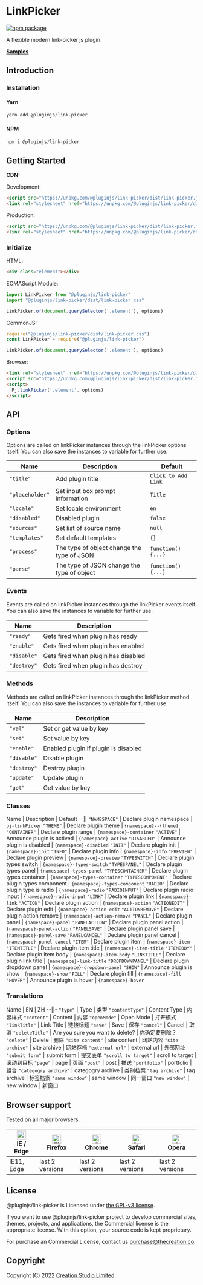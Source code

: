 # LinkPicker

[![npm package](https://img.shields.io/npm/v/@pluginjs/link-picker.svg)](https://www.npmjs.com/package/@pluginjs/link-picker)

A flexible modern link-picker js plugin.

**[Samples](https://codesandbox.io/s/github/pluginjs/pluginjs/tree/master/modules/linkPicker/samples)**

## Introduction
### Installation

#### Yarn

```javascript
yarn add @pluginjs/link-picker
```

#### NPM

```javascript
npm i @pluginjs/link-picker
```

## Getting Started

**CDN:**

Development:

```html
<script src="https://unpkg.com/@pluginjs/link-picker/dist/link-picker.js"></script>
<link rel="stylesheet" href="https://unpkg.com/@pluginjs/link-picker/dist/link-picker.css">
```

Production:

```html
<script src="https://unpkg.com/@pluginjs/link-picker/dist/link-picker.min.js"></script>
<link rel="stylesheet" href="https://unpkg.com/@pluginjs/link-picker/dist/link-picker.min.css">
```

### Initialize

HTML:

```html
<div class="element"></div>
```

ECMAScript Module:

```javascript
import LinkPicker from "@pluginjs/link-picker"
import "@pluginjs/link-picker/dist/link-picker.css"

LinkPicker.of(document.querySelector('.element'), options)
```

CommonJS:

```javascript
require("@pluginjs/link-picker/dist/link-picker.css")
const LinkPicker = require("@pluginjs/link-picker")

LinkPicker.of(document.querySelector('.element'), options)
```

Browser:

```html
<link rel="stylesheet" href="https://unpkg.com/@pluginjs/link-picker/dist/link-picker.css">
<script src="https://unpkg.com/@pluginjs/link-picker/dist/link-picker.js"></script>
<script>
  Pj.linkPicker('.element', options)
</script>
```

## API

### Options

Options are called on linkPicker instances through the linkPicker options itself.
You can also save the instances to variable for further use.

Name | Description | Default
--|--|--
`"title"` | Add plugin title | `Click to Add Link`
`"placeholder"` | Set input box prompt information | `Title`
`"locale"` | Set locale environment | `en`
`"disabled"` | Disabled plugin | `false`
`"sources"` | Set list of source name | `null`
`"templates"` | Set default templates | `{}`
`"process"` | The type of object change the type of JSON | `function() {...}`
`"parse"` | The type of JSON change the type of object | `function() {...}`

### Events

Events are called on linkPicker instances through the linkPicker events itself.
You can also save the instances to variable for further use.

Name | Description
--|--
`"ready"` | Gets fired when plugin has ready
`"enable"` | Gets fired when plugin has enabled
`"disable"` | Gets fired when plugin has disabled
`"destroy"` | Gets fired when plugin has destroy

### Methods

Methods are called on linkPicker instances through the linkPicker method itself.
You can also save the instances to variable for further use.

Name | Description
--|--
`"val"` | Set or get value by key
`"set"` | Set value by key
`"enable"` | Enabled plugin if plugin is disabled
`"disable"` | Disable plugin
`"destroy"` | Destroy plugin
`"update"` | Update plugin
`"get"` | Get value by key

### Classes

Name | Description | Default
--||
`"NAMESPACE"` | Declare plugin namespace | `pj-linkPicker`
`"THEME"` | Declare plugin theme | `{namespace}--{theme}`
`"CONTAINER"` | Declare plugin range | `{namespace}-container`
`"ACTIVE"` | Announce plugin is actived | `{namespace}-active`
`"DISABLED"` | Announce plugin is disabled | `{namespace}-disabled`
`"INIT"` | Declare plugin init | `{namespace}-init`
`"INFO"` | Declare plugin info | `{namespace}-info`
`"PREVIEW"` | Declare plugin preview | `{namespace}-preview`
`"TYPESWITCH"` | Declare plugin types switch | `{namespace}-types-switch`
`"TYPESPANEL"` | Declare plugin types panel | `{namespace}-types-panel`
`"TYPESCONTAINER"` | Declare plugin types container | `{namespace}-types-container`
`"TYPESCOMPONENT"` | Declare plugin types component | `{namespace}-types-component`
`"RADIO"` | Declare plugin type is radio | `{namespace}-radio`
`"RADIOINPUT"` | Declare plugin radio input | `{namespace}-radio-input`
`"LINK"` | Declare plugin link | `{namespace}-link`
`"ACTION"` | Declare plugin action | `{namespace}-action`
`"ACTIONEDIT"` | Declare plugin edit | `{namespace}-action-edit`
`"ACTIONREMOVE"` | Declare plugin action remove | `{namespace}-action-remove`
`"PANEL"` | Declare plugin panel | `{namespace}-panel`
`"PANELACTION"` | Declare plugin panel action | `{namespace}-panel-action`
`"PANELSAVE"` | Declare plugin panel save | `{namespace}-panel-save`
`"PANELCANCEL"` | Declare plugin panel cancel | `{namespace}-panel-cancel`
`"ITEM"` | Declare plugin item | `{namespace}-item`
`"ITEMTITLE"` | Declare plugin item title | `{namespace}-item-title`
`"ITEMBODY"` | Declare plugin item body | `{namespace}-item-body`
`"LINKTITLE"` | Declare plugin link title | `{namespace}-link-title`
`"DROPDOWNPANEL"` | Declare plugin dropdown panel | `{namespace}-dropdown-panel`
`"SHOW"` | Announce plugin is show | `{namespace}-show`
`"FILL"` | Declare plugin fill | `{namespace}-fill`
`"HOVER"` | Announce plugin is hover | `{namespace}-hover`

### Translations

Name | EN | ZH
--||-
`"type"` | Type | 类型
`"contentType"` | Content Type | 内容样式
`"content"` | Content | 内容
`"openMode"` | Open Mode | 打开模式
`"linkTitle"` | Link Title | 链接标题
`"save"` | Save | 保存
`"cancel"` | Cancel | 取消
`"deleteTitle"` | Are you sure you want to delete? | 你确定要删除？
`"delete"` | Delete | 删除
`"site content"` | site content | 网站内容
`"site archive"` | site archive | 网站存档
`"external url"` | external url | 外部网址
`"submit form"` | submit form | 提交表单
`"scroll to target"` | scroll to target | 滚动到目标
`"page"` | page | 页面
`"post"` | post | 推送
`"portfolio"` | portfolio | 组合
`"categogry archive"` | categogry archive | 类别档案
`"tag archive"` | tag archive | 标签档案
`"same window"` | same window | 同一窗口
`"new window"` | new window | 新窗口

## Browser support

Tested on all major browsers.

| [<img src="https://raw.githubusercontent.com/alrra/browser-logos/master/src/edge/edge_48x48.png" alt="IE / Edge" width="24px" height="24px" />](http://godban.github.io/browsers-support-badges/)</br>IE / Edge | [<img src="https://raw.githubusercontent.com/alrra/browser-logos/master/src/firefox/firefox_48x48.png" alt="Firefox" width="24px" height="24px" />](http://godban.github.io/browsers-support-badges/)</br>Firefox | [<img src="https://raw.githubusercontent.com/alrra/browser-logos/master/src/chrome/chrome_48x48.png" alt="Chrome" width="24px" height="24px" />](http://godban.github.io/browsers-support-badges/)</br>Chrome | [<img src="https://raw.githubusercontent.com/alrra/browser-logos/master/src/safari/safari_48x48.png" alt="Safari" width="24px" height="24px" />](http://godban.github.io/browsers-support-badges/)</br>Safari | [<img src="https://raw.githubusercontent.com/alrra/browser-logos/master/src/opera/opera_48x48.png" alt="Opera" width="24px" height="24px" />](http://godban.github.io/browsers-support-badges/)</br>Opera |
| --------- | --------- | --------- | --------- | --------- |
| IE11, Edge| last 2 versions| last 2 versions| last 2 versions| last 2 versions|

## License

@pluginjs/link-picker is Licensed under [the GPL-v3 license](LICENSE).

If you want to use @pluginjs/link-picker project to develop commercial sites, themes, projects, and applications, the Commercial license is the appropriate license. With this option, your source code is kept proprietary.

For purchase an Commercial License, contact us purchase@thecreation.co.

## Copyright

Copyright (C) 2022 [Creation Studio Limited](creationstudio.com).